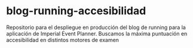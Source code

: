 # blog-running-accesibilidad
Repositorio para el despliegue en producción del blog de running para la aplicación de Imperial Event Planner.  Buscamos la máxima puntuación en accesibilidad en distintos motores de examen

